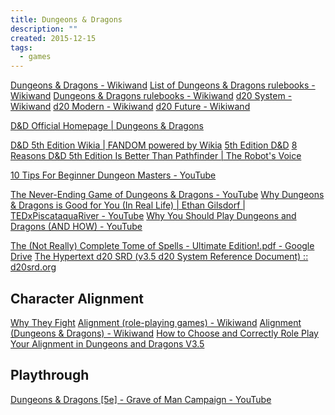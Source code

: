 ```yaml
---
title: Dungeons & Dragons
description: ""
created: 2015-12-15
tags:
  - games
---
```


[Dungeons & Dragons - Wikiwand](https://www.wikiwand.com/en/Dungeons_%26_Dragons)
[List of Dungeons & Dragons rulebooks - Wikiwand](https://www.wikiwand.com/en/List_of_Dungeons_%26_Dragons_rulebooks)
[Dungeons & Dragons rulebooks - Wikiwand](http://www.wikiwand.com/en/Dungeons_%26_Dragons_rulebooks)
[d20 System - Wikiwand](http://www.wikiwand.com/en/D20_System)
[d20 Modern - Wikiwand](http://www.wikiwand.com/en/D20_Modern)
[d20 Future - Wikiwand](http://www.wikiwand.com/en/D20_Future)

[D&D Official Homepage | Dungeons & Dragons](https://dnd.wizards.com/)

[D&D 5th Edition Wikia | FANDOM powered by Wikia](https://dnd5e.fandom.com/wiki/D%26D_5th_Edition_Wikia)
[5th Edition D&D](https://www.reddit.com/r/dndnext/)
[8 Reasons D&D 5th Edition Is Better Than Pathfinder | The Robot's Voice](http://www.therobotsvoice.com/2014/08/8_reasons_dungeons_and_dragons_5th_edition_is_better_than_pathfinder.php)

[10 Tips For Beginner Dungeon Masters - YouTube](https://www.youtube.com/watch?v=0oD6mF9vSRk)

[The Never-Ending Game of Dungeons & Dragons - YouTube](https://www.youtube.com/watch?v=UdAwX8JB66E)
[Why Dungeons & Dragons is Good for You (In Real Life) | Ethan Gilsdorf | TEDxPiscataquaRiver - YouTube](https://www.youtube.com/watch?v=6PaHJqpQnyw)
[Why You Should Play Dungeons and Dragons (AND HOW) - YouTube](https://www.youtube.com/watch?v=lf8dR783cYA)

[The (Not Really) Complete Tome of Spells - Ultimate Edition!.pdf - Google Drive](https://drive.google.com/file/d/0B0Qx4NeOkTzTZzhIQW1BdF9NM2c/view)
[The Hypertext d20 SRD (v3.5 d20 System Reference Document) :: d20srd.org](https://www.d20srd.org/index.htm)

## Character Alignment

[Why They Fight](http://www.imaginaryworldspodcast.org/why-they-fight.html)
[Alignment (role-playing games) - Wikiwand](<http://www.wikiwand.com/en/Alignment_(role-playing_games)>)
[Alignment (Dungeons & Dragons) - Wikiwand](<http://www.wikiwand.com/en/Alignment_(Dungeons_%26_Dragons)>)
[How to Choose and Correctly Role Play Your Alignment in Dungeons and Dragons V3.5](http://www.wikihow.com/Choose-and-Correctly-Role-Play-Your-Alignment-in-Dungeons-and-Dragons-V3.5)

## Playthrough

[Dungeons & Dragons [5e] - Grave of Man Campaign - YouTube](https://www.youtube.com/playlist?list=PLVmM0UVcquYJMuJDZeCdk6XfKRmbSNEtF)
